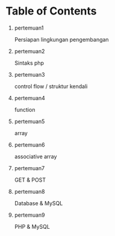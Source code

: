 # Table of Contents

1. pertemuan1

   Persiapan lingkungan pengembangan

2. pertemuan2

   Sintaks php

3. pertemuan3

   control flow / struktur kendali

4. pertemuan4

   function

5. pertemuan5

   array

6. pertemuan6

   associative array

7. pertemuan7

   GET & POST

8. pertemuan8

   Database & MySQL

9. pertemuan9

   PHP & MySQL
